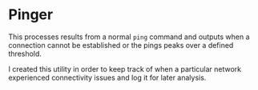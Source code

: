# Pinger
This processes results from a normal `ping` command and outputs when a connection cannot be established or the pings peaks over a defined threshold.

I created this utility in order to keep track of when a particular network experienced connectivity issues and log it for later analysis.
